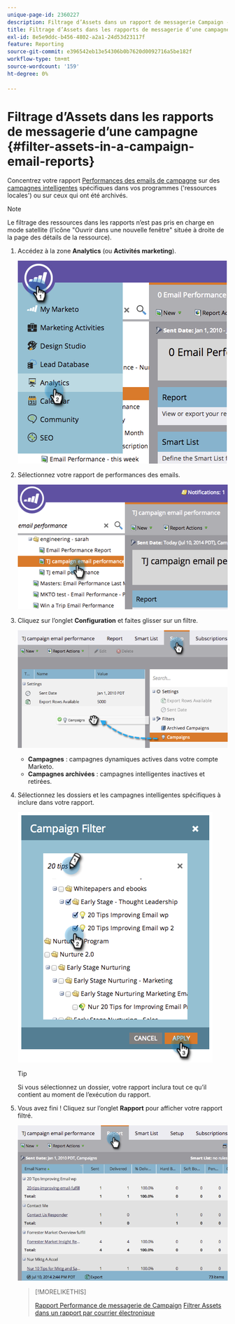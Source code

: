 ```yaml
---
unique-page-id: 2360227
description: Filtrage d’Assets dans un rapport de messagerie Campaign - Documents Marketo - Documentation du produit
title: Filtrage d’Assets dans les rapports de messagerie d’une campagne
exl-id: 8e5e9ddc-b456-4802-a2a1-24d53d23117f
feature: Reporting
source-git-commit: e396542eb13e54306b0b7620d0092716a5be182f
workflow-type: tm+mt
source-wordcount: '159'
ht-degree: 0%

---
```


# Filtrage d’Assets dans les rapports de messagerie d’une campagne {#filter-assets-in-a-campaign-email-reports}

Concentrez votre rapport [Performances des emails de campagne](/help/marketo/product-docs/reporting/basic-reporting/report-types/campaign-email-performance-report.md) sur des [campagnes intelligentes](/help/marketo/product-docs/core-marketo-concepts/smart-campaigns/creating-a-smart-campaign/understanding-batch-and-trigger-smart-campaigns.md) spécifiques dans vos programmes (&#39;ressources locales&#39;) ou sur ceux qui ont été archivés.

>[!NOTE]
>
>Le filtrage des ressources dans les rapports n’est pas pris en charge en mode satellite (l’icône &quot;Ouvrir dans une nouvelle fenêtre&quot; située à droite de la page des détails de la ressource).

1. Accédez à la zone **Analytics** (ou **Activités marketing**).

   ![](assets/image2014-9-16-15-3a57-3a27.png)

1. Sélectionnez votre rapport de performances des emails.

   ![](assets/image2014-9-16-15-3a57-3a31.png)

1. Cliquez sur l’onglet **Configuration** et faites glisser sur un filtre.

   ![](assets/image2014-9-16-15-3a57-3a35.png)

   * **Campagnes** : campagnes dynamiques actives dans votre compte Marketo.
   * **Campagnes archivées** : campagnes intelligentes inactives et retirées.

1. Sélectionnez les dossiers et les campagnes intelligentes spécifiques à inclure dans votre rapport.

   ![](assets/image2014-9-16-15-3a57-3a38.png)

   >[!TIP]
   >
   >Si vous sélectionnez un dossier, votre rapport inclura tout ce qu’il contient au moment de l’exécution du rapport.

1. Vous avez fini ! Cliquez sur l’onglet **Rapport** pour afficher votre rapport filtré.

   ![](assets/image2014-9-16-15-3a58-3a10.png)

   >[!MORELIKETHIS]
   >
   >[Rapport Performance de messagerie de Campaign](/help/marketo/product-docs/reporting/basic-reporting/report-types/campaign-email-performance-report.md)
   >[Filtrer Assets dans un rapport par courrier électronique](/help/marketo/product-docs/reporting/basic-reporting/report-activity/filter-assets-in-an-email-report.md)
